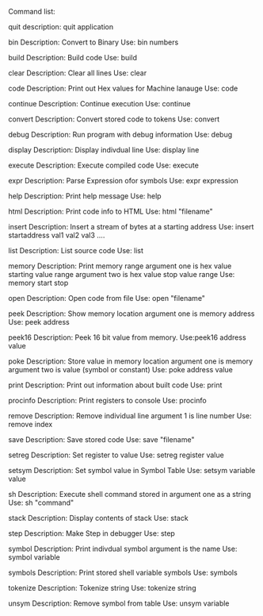 
Command list:

quit
description: quit application

bin
Description: Convert to Binary
Use: bin numbers

build
Description: Build code
Use:
build

clear
Description: Clear all lines
Use:
clear

code
Description: Print out Hex values for Machine lanauge
Use:
code

continue
Description: Continue execution
Use: continue

convert
Description: Convert stored code to tokens 
Use:
convert

debug
Description: Run program with debug information
Use: debug

display
Description: Display indivdual line
Use:
display line

execute
Description: Execute compiled code
Use:
execute

expr
Description: Parse Expression ofor symbols
Use:
expr expression

help
Description: Print help message
Use:
help

html
Description: Print code info to HTML
Use:
html "filename"

insert
Description: Insert a stream of bytes at a starting address
Use: insert startaddress val1 val2 val3 ....

list
Description: List source code
Use:
list

memory
Description: Print memory range argument one is hex value starting value range argument two is hex value stop value range
Use:
memory start stop

open
Description: Open code from file
Use:
open "filename"

peek
Description: Show memory location argument one is memory address
Use:
peek address

peek16
Description: Peek 16 bit value from memory.
Use:peek16 address value

poke
Description: Store value in memory location argument one is memory argument two is value (symbol or constant)
Use:
poke address value

print
Description: Print out information about built code
Use:
print

procinfo
Description: Print registers to console
Use:
procinfo

remove
Description: Remove individual line argument 1 is line number
Use:
remove index

save
Description: Save stored code
Use:
save "filename"

setreg
Description: Set register to value
Use:
setreg register value

setsym
Description: Set symbol value in Symbol Table
Use:
setsym variable value

sh
Description: Execute shell command stored in argument one as a string
Use:
sh "command"

stack
Description: Display contents of stack
Use: stack

step
Description: Make Step in debugger
Use:
step

symbol
Description: Print indivdual symbol argument is the name
Use:
symbol variable

symbols
Description: Print stored shell variable symbols
Use:
symbols

tokenize
Description: Tokenize string
Use:
tokenize string

unsym
Description: Remove symbol from table
Use:
unsym variable
